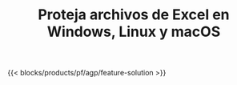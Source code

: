 ﻿---
title: Proteja archivos de Excel en Windows, Linux y macOS 
weight: 7730
url: /es/protect
description: Aplicación y API gratuitas para agregar protección a las hojas de cálculo XLS, XLSX y ODS
---
{{< blocks/products/pf/agp/feature-solution >}} 

